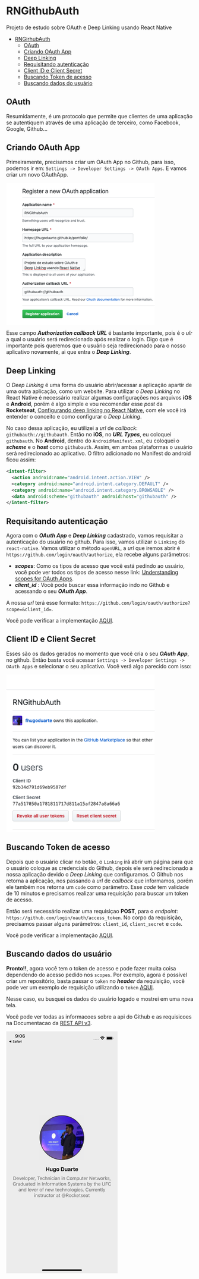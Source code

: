 # RNGithubAuth

Projeto de estudo sobre OAuth e Deep Linking usando React Native

- [RNGirhubAuth](#rngirhubauth)
  - [OAuth](#oauth)
  - [Criando OAuth App](#criando-oauth-app)
  - [Deep Linking](#deep-linking)
  - [Requisitando autenticação](#requisitando-autentica%c3%a7%c3%a3o)
  - [Client ID e Client Secret](#client-id-e-client-secret)
  - [Buscando Token de acesso](#buscando-token-de-acesso)
  - [Buscando dados do usuário](#buscando-dados-do-usu%c3%a1rio)

## OAuth

Resumidamente, é um protocolo que permite que clientes de uma aplicação se autentiquem através de uma aplicação de terceiro, como Facebook, Google, Github...

## Criando OAuth App

Primeiramente, precisamos criar um OAuth App no Github, para isso, podemos ir em:
`Settings -> Developer Settings -> OAuth Apps`. E vamos criar um novo OAuthApp.

<img align="center" src="src/assets/newApp.png" width="400" />

Esse campo _**Authorization callback URL**_ é bastante importante, pois é o _ulr_ a qual o usuário será redirecionado após realizar o login. Digo que é importante pois queremos que o usuário seja redirecionado para o nosso aplicativo novamente, ai que entra o _**Deep Linking**_.

## Deep Linking

O _Deep Linking_ é uma forma do usuário abrir/acessar a aplicação apartir de uma outra aplicação, como um website. Para utilizar o _Deep Linking_ no React Native é necessário realizar algumas configurações nos arquivos **iOS** e **Android**, porém é algo simple e vou recomendar esse _post_ da **Rocketseat**, [Configurando deep linking no React Native](https://blog.rocketseat.com.br/configurando-deep-linking-no-react-native/), com ele você irá entender o conceito e como configurar o _Deep Linking_.

No caso dessa aplicação, eu utilizei a _url_ de _callback_: `githubauth://githubauth`. Então no **iOS**, no _**URL Types**_, eu coloquei `githubauth`. No **Android**, dentro do `AndroidManifest.xml`, eu coloquei o _**scheme**_ e o _**host**_ como `githubauth`. Assim, em ambas plataformas o usuário será redirecionado ao aplicativo. O filtro adicionado no Manifest do android ficou assim:

```xml
<intent-filter>
  <action android:name="android.intent.action.VIEW" />
  <category android:name="android.intent.category.DEFAULT" />
  <category android:name="android.intent.category.BROWSABLE" />
  <data android:scheme="githubauth" android:host="githubauth" />
</intent-filter>
```

## Requisitando autenticação

Agora com o _**OAuth App**_ e _**Deep Linking**_ cadastrado, vamos requisitar a autenticação do usuário no github. Para isso, vamos utilizar o `Linking` do `react-native`. Vamos utilizar o método `openURL`, a _url_ que iremos abrir é `https://github.com/login/oauth/authorize`, ela recebe alguns parâmetros:

- _**scopes**_: Como os tipos de acesso que você está pedindo ao usuário, você pode ver todos os tipos de acesso nesse link: [Understanding scopes for OAuth Apps](https://developer.github.com/apps/building-oauth-apps/understanding-scopes-for-oauth-apps/).
- _**client_id**_ : Você pode buscar essa informação indo no Github e acessando o seu _**OAuth App**_.

A nossa _url_ terá esse formato: `https://github.com/login/oauth/authorize?scope=&client_id=`.

Você pode verificar a implementação [AQUI](https://github.com/fhugoduarte/RNGithubAuth/blob/master/src/pages/SignIn/index.js#L70).

## Client ID e Client Secret

Esses são os dados gerados no momento que você cria o seu _**OAuth App**_, no github. Então basta você acessar `Settings -> Developer Settings -> OAuth Apps` e selecionar o seu aplicativo. Você verá algo parecido com isso:

<img align="center" src="src/assets/client.png" width="400" />

## Buscando Token de acesso

Depois que o usuário clicar no botão, o `Linking` irá abrir um página para que o usuário coloque as credenciais do Github, depois ele será redirecionado a nossa aplicação devido o _Deep Linking_ que configuramos. O Github nos retorna a aplicação, nos passando a _url_ de _callback_ que informamos, porém ele também nos retorna um `code` como parâmetro. Esse _code_ tem validade de 10 minutos e precisamos realizar uma requisição para buscar um token de acesso.

Então será necessário realizar uma requisiçao **POST**, para o _endpoint_: `https://github.com/login/oauth/access_token`. No corpo da requisição, precisamos passar alguns parâmetros: `client_id`, `client_secret` e `code`.

Você pode verificar a implementação [AQUI](https://github.com/fhugoduarte/RNGithubAuth/blob/master/src/pages/SignIn/index.js#L42).

## Buscando dados do usuário

**Pronto!!**, agora você tem o token de acesso e pode fazer muita coisa dependendo do acesso pedido nos `scopes`. Por exemplo, agora é possível criar um repositório, basta passar o `token` no _**header**_ da requisição, você pode ver um exemplo de requisição utilizando o `token` [AQUI](https://github.com/fhugoduarte/RNGithubAuth/blob/master/src/pages/Home/index.js#L11).

Nesse caso, eu busquei os dados do usuário logado e mostrei em uma nova tela.

Você pode ver todas as informacoes sobre a api do Github e as requisicoes na Documentacao da [REST API v3](https://developer.github.com/v3/).

<img style="align=center" src="src/assets/app.png" width="300" />
